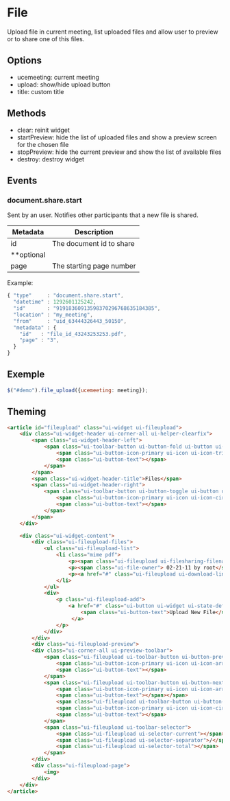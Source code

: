 # File

Upload file in current meeting, list uploaded files and allow user to preview or to share one of this files.

## Options

* ucemeeting: current meeting
* upload: show/hide upload button
* title: custom title

## Methods

* clear: reinit widget
* startPreview: hide the list of uploaded files and show a preview screen for the chosen file
* stopPreview: hide the current preview and show the list of available files
* destroy: destroy widget

## Events
### document.share.start

Sent by an user. Notifies other participants that a new file is shared. 

Metadata       | Description
---------------|-------------------------------------------------------------------------------------------------------
id             | The document id to share
**optional     |
page           | The starting page number

Example:

```javascript
{ "type"     : "document.share.start",
  "datetime" : 1292601125242,
  "id"       : "91918360913598370296768635184385",
  "location" : "my_meeting",
  "from"     : "uid_63444326443_50150",
  "metadata" : {
    "id"   : "file_id_43243253253.pdf",
    "page" : "3",
  }
}
```

## Exemple
```javascript
$("#demo").file_upload({ucemeeting: meeting});
```

## Theming

```html
<article id="fileupload" class="ui-widget ui-fileupload">
    <div class="ui-widget-header ui-corner-all ui-helper-clearfix">
        <span class="ui-widget-header-left">
            <span class="ui-toolbar-button ui-button-fold ui-button ui-widget ui-state-default ui-corner-all ui-button-icon-only" role="button" aria-disabled="false" title="">
                <span class="ui-button-icon-primary ui-icon ui-icon-triangle-1-s"></span>
                <span class="ui-button-text"></span>
            </span>
        </span>
        <span class="ui-widget-header-title">Files</span>
        <span class="ui-widget-header-right">
            <span class="ui-toolbar-button ui-button-toggle ui-button ui-widget ui-state-default ui-corner-all ui-button-icon-only" role="button" aria-disabled="false" title="">
                <span class="ui-button-icon-primary ui-icon ui-icon-circle-plus"></span>
                <span class="ui-button-text"></span>
            </span>
        </span>
    </div>

    <div class="ui-widget-content">
        <div class="ui-fileupload-files">
            <ul class="ui-fileupload-list">
                <li class="mime pdf">
                    <p><span class="ui-fileupload ui-filesharing-filename">production-programming.pdf</span></p>
                    <p><span class="ui-file-owner"> 02-21-11 by root</span></p>
                    <p><a href="#" class="ui-fileupload ui-download-link">Download</a></p>
                </li>
            </ul>
            <div>
                <p class="ui-fileupload-add">
                    <a href="#" class="ui-button ui-widget ui-state-default ui-corner-all ui-button-text-only" role="button" aria-disabled="false">
                        <span class="ui-button-text">Upload New File</span>
                     </a>
                </p>
            </div>
        </div>
        <div class="ui-fileupload-preview">
        <div class="ui-corner-all ui-preview-toolbar">
            <span class="ui-fileupload ui-toolbar-button ui-button-previous ui-button ui-widget ui-state-default ui-corner-all ui-button-icon-only" href="#" role="button" aria-disabled="false" title="">
                <span class="ui-button-icon-primary ui-icon ui-icon-arrowthick-1-n"></span>
                <span class="ui-button-text"></span>
            </span>
            <span class="ui-fileupload ui-toolbar-button ui-button-next ui-button ui-widget ui-state-default ui-corner-all ui-button-icon-only" href="#" role="button" aria-disabled="false" title="">
                <span class="ui-button-icon-primary ui-icon ui-icon-arrowthick-1-s"></span>
                <span class="ui-button-text"></span></span>
                <span class="ui-fileupload ui-toolbar-button ui-button-stop ui-button ui-widget ui-state-default ui-corner-all ui-button-icon-only" href="#" role="button" aria-disabled="false" title="">
                <span class="ui-button-icon-primary ui-icon ui-icon-circle-close"></span>
                <span class="ui-button-text"></span>
            </span>
            <span class="ui-fileupload ui-toolbar-selector">
                <span class="ui-fileupload ui-selector-current"></span>
                <span class="ui-fileupload ui-selector-separator">/</span>
                <span class="ui-fileupload ui-selector-total"></span>
            </span>
        </div>
        <div class="ui-fileupload-page">
            <img>
        </div>
    </div>
</article>
```
